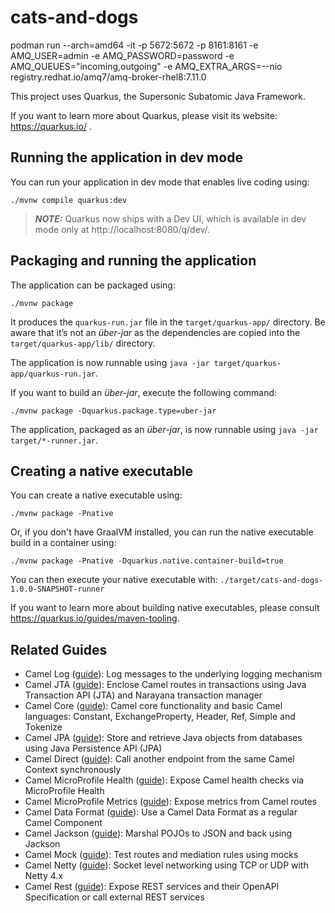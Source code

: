 # cats-and-dogs

podman run --arch=amd64 -it -p 5672:5672 -p 8161:8161 -e AMQ_USER=admin -e AMQ_PASSWORD=password -e AMQ_QUEUES="incoming,outgoing" -e AMQ_EXTRA_ARGS=--nio registry.redhat.io/amq7/amq-broker-rhel8:7.11.0

This project uses Quarkus, the Supersonic Subatomic Java Framework.

If you want to learn more about Quarkus, please visit its website: https://quarkus.io/ .

## Running the application in dev mode

You can run your application in dev mode that enables live coding using:
```shell script
./mvnw compile quarkus:dev
```

> **_NOTE:_**  Quarkus now ships with a Dev UI, which is available in dev mode only at http://localhost:8080/q/dev/.

## Packaging and running the application

The application can be packaged using:
```shell script
./mvnw package
```
It produces the `quarkus-run.jar` file in the `target/quarkus-app/` directory.
Be aware that it’s not an _über-jar_ as the dependencies are copied into the `target/quarkus-app/lib/` directory.

The application is now runnable using `java -jar target/quarkus-app/quarkus-run.jar`.

If you want to build an _über-jar_, execute the following command:
```shell script
./mvnw package -Dquarkus.package.type=uber-jar
```

The application, packaged as an _über-jar_, is now runnable using `java -jar target/*-runner.jar`.

## Creating a native executable

You can create a native executable using: 
```shell script
./mvnw package -Pnative
```

Or, if you don't have GraalVM installed, you can run the native executable build in a container using: 
```shell script
./mvnw package -Pnative -Dquarkus.native.container-build=true
```

You can then execute your native executable with: `./target/cats-and-dogs-1.0.0-SNAPSHOT-runner`

If you want to learn more about building native executables, please consult https://quarkus.io/guides/maven-tooling.

## Related Guides

- Camel Log ([guide](https://access.redhat.com/documentation/en-us/red_hat_integration/2.latest/html/camel_extensions_for_quarkus_reference/extensions-log)): Log messages to the underlying logging mechanism
- Camel JTA ([guide](https://access.redhat.com/documentation/en-us/red_hat_integration/2.latest/html/camel_extensions_for_quarkus_reference/extensions-jta)): Enclose Camel routes in transactions using Java Transaction API (JTA) and Narayana transaction manager
- Camel Core ([guide](https://access.redhat.com/documentation/en-us/red_hat_integration/2.latest/html/camel_extensions_for_quarkus_reference/extensions-core)): Camel core functionality and basic Camel languages: Constant, ExchangeProperty, Header, Ref, Simple and Tokenize
- Camel JPA ([guide](https://access.redhat.com/documentation/en-us/red_hat_integration/2.latest/html/camel_extensions_for_quarkus_reference/extensions-jpa)): Store and retrieve Java objects from databases using Java Persistence API (JPA)
- Camel Direct ([guide](https://access.redhat.com/documentation/en-us/red_hat_integration/2.latest/html/camel_extensions_for_quarkus_reference/extensions-direct)): Call another endpoint from the same Camel Context synchronously
- Camel MicroProfile Health ([guide](https://access.redhat.com/documentation/en-us/red_hat_integration/2.latest/html/camel_extensions_for_quarkus_reference/extensions-microprofile-health)): Expose Camel health checks via MicroProfile Health
- Camel MicroProfile Metrics ([guide](https://access.redhat.com/documentation/en-us/red_hat_integration/2.latest/html/camel_extensions_for_quarkus_reference/extensions-microprofile-metrics)): Expose metrics from Camel routes
- Camel Data Format ([guide](https://access.redhat.com/documentation/en-us/red_hat_integration/2.latest/html/camel_extensions_for_quarkus_reference/extensions-dataformat)): Use a Camel Data Format as a regular Camel Component
- Camel Jackson ([guide](https://access.redhat.com/documentation/en-us/red_hat_integration/2.latest/html/camel_extensions_for_quarkus_reference/extensions-jackson)): Marshal POJOs to JSON and back using Jackson
- Camel Mock ([guide](https://access.redhat.com/documentation/en-us/red_hat_integration/2.latest/html/camel_extensions_for_quarkus_reference/extensions-mock)): Test routes and mediation rules using mocks
- Camel Netty ([guide](https://access.redhat.com/documentation/en-us/red_hat_integration/2.latest/html/camel_extensions_for_quarkus_reference/extensions-netty)): Socket level networking using TCP or UDP with Netty 4.x
- Camel Rest ([guide](https://access.redhat.com/documentation/en-us/red_hat_integration/2.latest/html/camel_extensions_for_quarkus_reference/extensions-rest)): Expose REST services and their OpenAPI Specification or call external REST services
